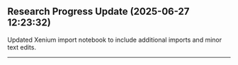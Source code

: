 ## Research Progress Update (2025-06-27 12:23:32)

Updated Xenium import notebook to include additional imports and minor text edits.

---

